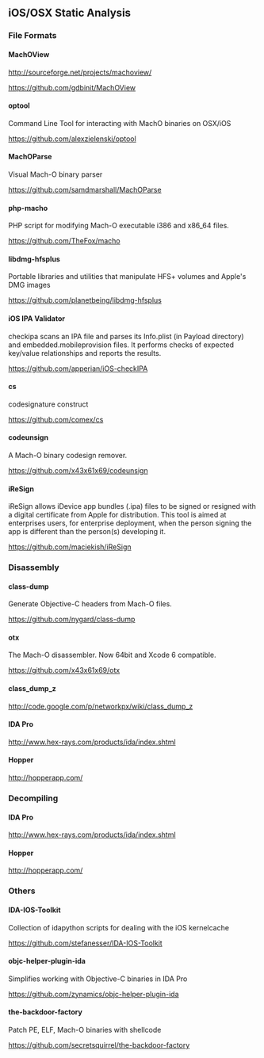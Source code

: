 ## iOS/OSX Static Analysis

### File Formats
#### MachOView
http://sourceforge.net/projects/machoview/

https://github.com/gdbinit/MachOView

#### optool
Command Line Tool for interacting with MachO binaries on OSX/iOS

https://github.com/alexzielenski/optool

#### MachOParse
Visual Mach-O binary parser

https://github.com/samdmarshall/MachOParse

#### php-macho
PHP script for modifying Mach-O executable i386 and x86_64 files.

https://github.com/TheFox/macho

#### libdmg-hfsplus
Portable libraries and utilities that manipulate HFS+ volumes and Apple's DMG images

https://github.com/planetbeing/libdmg-hfsplus

#### iOS IPA Validator
checkipa scans an IPA file and parses its Info.plist (in Payload directory) and embedded.mobileprovision files. It performs checks of expected key/value relationships and reports the results.

https://github.com/apperian/iOS-checkIPA

#### cs
codesignature construct

https://github.com/comex/cs

#### codeunsign
A Mach-O binary codesign remover.

https://github.com/x43x61x69/codeunsign

#### iReSign
iReSign allows iDevice app bundles (.ipa) files to be signed or resigned with a digital certificate from Apple for distribution. This tool is aimed at enterprises users, for enterprise deployment, when the person signing the app is different than the person(s) developing it.

https://github.com/maciekish/iReSign


### Disassembly
#### class-dump
Generate Objective-C headers from Mach-O files.

https://github.com/nygard/class-dump

#### otx
The Mach-O disassembler. Now 64bit and Xcode 6 compatible.

https://github.com/x43x61x69/otx

#### class_dump_z
http://code.google.com/p/networkpx/wiki/class_dump_z

#### IDA Pro
http://www.hex-rays.com/products/ida/index.shtml

#### Hopper
http://hopperapp.com/

### Decompiling
#### IDA Pro
http://www.hex-rays.com/products/ida/index.shtml

#### Hopper
http://hopperapp.com/

### Others
#### IDA-IOS-Toolkit
Collection of idapython scripts for dealing with the iOS kernelcache

https://github.com/stefanesser/IDA-IOS-Toolkit

#### objc-helper-plugin-ida
Simplifies working with Objective-C binaries in IDA Pro

https://github.com/zynamics/objc-helper-plugin-ida

#### the-backdoor-factory
Patch PE, ELF, Mach-O binaries with shellcode

https://github.com/secretsquirrel/the-backdoor-factory
